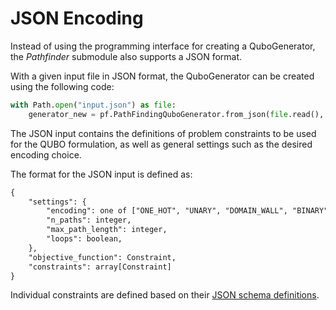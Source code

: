 # JSON Encoding

Instead of using the programming interface for creating a QuboGenerator, the _Pathfinder_ submodule also supports a JSON format.

With a given input file in JSON format, the QuboGenerator can be created using the following code:

```python
with Path.open("input.json") as file:
    generator_new = pf.PathFindingQuboGenerator.from_json(file.read(), graph)
```

The JSON input contains the definitions of problem constraints to be used for the QUBO formulation, as well as general settings such as the desired encoding choice.

The format for the JSON input is defined as:

```txt
{
    "settings": {
        "encoding": one of ["ONE_HOT", "UNARY", "DOMAIN_WALL", "BINARY"],
        "n_paths": integer,
        "max_path_length": integer,
        "loops": boolean,
    },
    "objective_function": Constraint,
    "constraints": array[Constraint]
}
```

Individual constraints are defined based on their [JSON schema definitions](https://github.com/munich-quantum-toolkit/problemsolver/blob/main/src/mqt/problemsolver/qubo_tools/pathfinder/resources/constraints).
